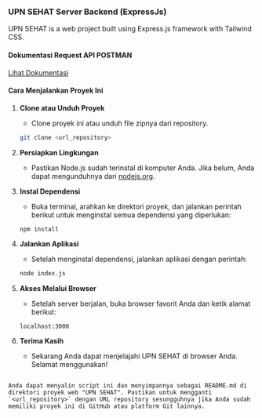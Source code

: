 ### UPN SEHAT Server Backend (ExpressJs)

UPN SEHAT is a web project built using Express.js framework with Tailwind CSS.
#### Dokumentasi Request API POSTMAN

[Lihat Dokumentasi](https://documenter.getpostman.com/view/29261916/2sA3XQi2eK)

#### Cara Menjalankan Proyek Ini

1. **Clone atau Unduh Proyek**
   - Clone proyek ini atau unduh file zipnya dari repository.

   ```bash
   git clone <url_repository>
   
2. **Persiapkan Lingkungan**
   - Pastikan Node.js sudah terinstal di komputer Anda. Jika belum, Anda dapat mengunduhnya dari [nodejs.org](https://nodejs.org).

3. **Instal Dependensi**
   - Buka terminal, arahkan ke direktori proyek, dan jalankan perintah berikut untuk menginstal semua dependensi yang diperlukan:

   ```bash
   npm install
   ```

4. **Jalankan Aplikasi**
   - Setelah menginstal dependensi, jalankan aplikasi dengan perintah:

   ```bash
   node index.js
   ```

5. **Akses Melalui Browser**
   - Setelah server berjalan, buka browser favorit Anda dan ketik alamat berikut:

   ```
   localhost:3000
   ```

6. **Terima Kasih**
   - Sekarang Anda dapat menjelajahi UPN SEHAT di browser Anda. Selamat menggunakan!

```

Anda dapat menyalin script ini dan menyimpannya sebagai README.md di direktori proyek web "UPN SEHAT". Pastikan untuk mengganti `<url_repository>` dengan URL repository sesungguhnya jika Anda sudah memiliki proyek ini di GitHub atau platform Git lainnya.
